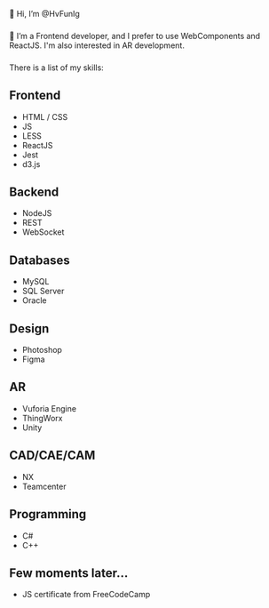 👋 Hi, I’m @HvFunIg
###
📱 I’m a Frontend developer, and I prefer to use WebComponents and ReactJS. I'm also interested in AR development.
###
There is a list of my skills:
## Frontend
- HTML / CSS
- JS
- LESS
- ReactJS
- Jest
- d3.js
## Backend
- NodeJS
- REST
- WebSocket
## Databases
- MySQL
- SQL Server
- Oracle
## Design
- Photoshop
- Figma
## AR
- Vuforia Engine
- ThingWorx
- Unity
## CAD/CAE/CAM
- NX
- Teamcenter
## Programming
- C#
- C++
## Few moments later...

- JS certificate from FreeCodeCamp
